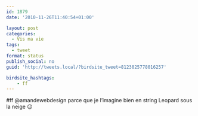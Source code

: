 ```yaml
---
id: 1879
date: '2010-11-26T11:40:54+01:00'

layout: post
categories:
  - Vis ma vie
tags:
  - tweet
format: status
publish_social: no
guid: 'http://tweets.local/?birdsite_tweet=8123025778016257'

birdsite_hashtags:
    - ff
---
```


\#ff @amandewebdesign parce que je l’imagine bien en string Leopard sous la neige 😉
